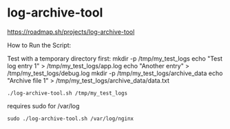 # log-archive-tool
https://roadmap.sh/projects/log-archive-tool

How to Run the Script:

Test with a temporary directory first:
    mkdir -p /tmp/my_test_logs
    echo "Test log entry 1" > /tmp/my_test_logs/app.log
    echo "Another entry" > /tmp/my_test_logs/debug.log
    mkdir -p /tmp/my_test_logs/archive_data
    echo "Archive file 1" > /tmp/my_test_logs/archive_data/data.txt

    ./log-archive-tool.sh /tmp/my_test_logs

requires sudo for /var/log

    sudo ./log-archive-tool.sh /var/log/nginx


